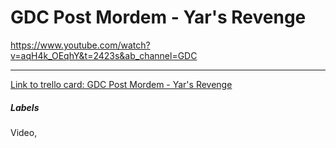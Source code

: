 # GDC Post Mordem - Yar's Revenge

https://www.youtube.com/watch?v=aqH4k_OEqhY&t=2423s&ab_channel=GDC

---

[Link to trello card: GDC Post Mordem - Yar's Revenge](https://trello.com/c/2cZEDw0N)

##### Labels

Video, 